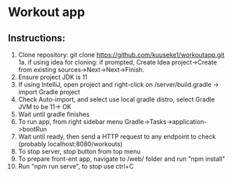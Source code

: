 # Workout app

## Instructions:
1. Clone repository: git clone https://github.com/kuuseke1/workoutapp.git
1a. if using idea for cloning: if prompted, Create Idea project->Create from existing sources->Next->Next->Finish.
2. Ensure project JDK is 11
3. If using IntelliJ, open project and right-click on /server/build.gradle -> import Gradle project
4. Check Auto-import, and select use local gradle distro, select Gradle JVM to be 11-> OK
5. Wait until gradle finishes
6. To run app, from right sidebar menu Gradle->Tasks->application->bootRun
7. Wait until ready, then send a HTTP request to any endpoint to check (probably localhost:8080/workouts)
8. To stop server, stop button from top menu
9. To prepare front-ent app, navigate to /web/ folder and run "npm install"
10. Run "npm run serve", to stop use ctrl+C
